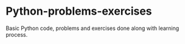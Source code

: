 # Python-problems-exercises
Basic Python code, problems and exercises done along with learning process. 
